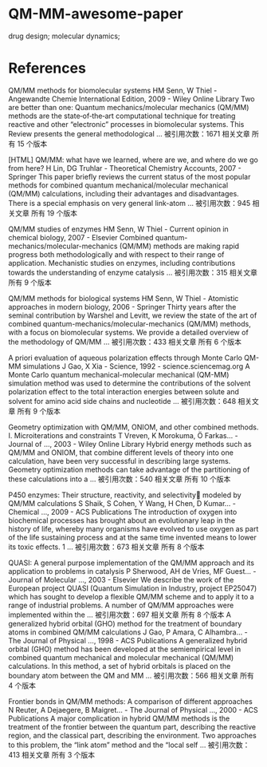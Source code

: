 # QM-MM-awesome-paper
drug design; molecular dynamics;

# References

QM/MM methods for biomolecular systems
HM Senn, W Thiel - Angewandte Chemie International Edition, 2009 - Wiley Online Library
Two are better than one: Quantum mechanics/molecular mechanics (QM/MM) methods are 
the state‐of‐the‐art computational technique for treating reactive and other “electronic” 
processes in biomolecular systems. This Review presents the general methodological …
被引用次数：1671 相关文章 所有 15 个版本

[HTML] QM/MM: what have we learned, where are we, and where do we go from here?
H Lin, DG Truhlar - Theoretical Chemistry Accounts, 2007 - Springer
This paper briefly reviews the current status of the most popular methods for combined 
quantum mechanical/molecular mechanical (QM/MM) calculations, including their 
advantages and disadvantages. There is a special emphasis on very general link-atom …
  被引用次数：945 相关文章 所有 19 个版本

QM/MM studies of enzymes
HM Senn, W Thiel - Current opinion in chemical biology, 2007 - Elsevier
Combined quantum-mechanics/molecular-mechanics (QM/MM) methods are making rapid 
progress both methodologically and with respect to their range of application. Mechanistic 
studies on enzymes, including contributions towards the understanding of enzyme catalysis …
  被引用次数：315 相关文章 所有 9 个版本

QM/MM methods for biological systems
HM Senn, W Thiel - Atomistic approaches in modern biology, 2006 - Springer
Thirty years after the seminal contribution by Warshel and Levitt, we review the state of the 
art of combined quantum-mechanics/molecular-mechanics (QM/MM) methods, with a focus 
on biomolecular systems. We provide a detailed overview of the methodology of QM/MM  …
  被引用次数：433 相关文章 所有 6 个版本

A priori evaluation of aqueous polarization effects through Monte Carlo QM-MM simulations
J Gao, X Xia - Science, 1992 - science.sciencemag.org
A Monte Carlo quantum mechanical-molecular mechanical (QM-MM) simulation method 
was used to determine the contributions of the solvent polarization effect to the total 
interaction energies between solute and solvent for amino acid side chains and nucleotide …
  被引用次数：648 相关文章 所有 9 个版本
  
Geometry optimization with QM/MM, ONIOM, and other combined methods. I. Microiterations and constraints
T Vreven, K Morokuma, Ö Farkas… - Journal of …, 2003 - Wiley Online Library
Hybrid energy methods such as QM/MM and ONIOM, that combine different levels of theory 
into one calculation, have been very successful in describing large systems. Geometry 
optimization methods can take advantage of the partitioning of these calculations into a …
  被引用次数：540 相关文章 所有 10 个版本

P450 enzymes: Their structure, reactivity, and selectivity modeled by QM/MM calculations
S Shaik, S Cohen, Y Wang, H Chen, D Kumar… - Chemical …, 2009 - ACS Publications
The introduction of oxygen into biochemical processes has brought about an evolutionary 
leap in the history of life, whereby many organisms have evolved to use oxygen as part of 
the life sustaining process and at the same time invented means to lower its toxic effects. 1 …
  被引用次数：673 相关文章 所有 8 个版本

QUASI: A general purpose implementation of the QM/MM approach and its application to problems in catalysis
P Sherwood, AH de Vries, MF Guest… - Journal of Molecular …, 2003 - Elsevier
We describe the work of the European project QUASI (Quantum Simulation in Industry, 
project EP25047) which has sought to develop a flexible QM/MM scheme and to apply it to a 
range of industrial problems. A number of QM/MM approaches were implemented within the …
  被引用次数：697 相关文章 所有 8 个版本
A generalized hybrid orbital (GHO) method for the treatment of boundary atoms in combined QM/MM calculations
J Gao, P Amara, C Alhambra… - The Journal of Physical …, 1998 - ACS Publications
A generalized hybrid orbital (GHO) method has been developed at the semiempirical level 
in combined quantum mechanical and molecular mechanical (QM/MM) calculations. In this 
method, a set of hybrid orbitals is placed on the boundary atom between the QM and MM …
  被引用次数：566 相关文章 所有 4 个版本

Frontier bonds in QM/MM methods: A comparison of different approaches
N Reuter, A Dejaegere, B Maigret… - The Journal of Physical …, 2000 - ACS Publications
A major complication in hybrid QM/MM methods is the treatment of the frontier between the 
quantum part, describing the reactive region, and the classical part, describing the 
environment. Two approaches to this problem, the “link atom” method and the “local self …
  被引用次数：413 相关文章 所有 3 个版本

